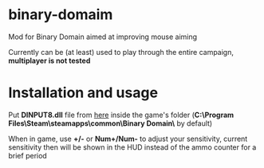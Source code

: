 # binary-domaim
Mod for Binary Domain aimed at improving mouse aiming

Currently can be (at least) used to play through the entire campaign, **multiplayer is not tested**

# Installation and usage
Put **DINPUT8.dll** file from [here](https://github.com/RollinBarrel/binary-domaim/releases/latest) inside the game's folder (**C:\Program Files\Steam\steamapps\common\Binary Domain\\** by default)

When in game, use **+/-** or **Num+/Num-** to adjust your sensitivity, current sensitivity then will be shown in the HUD instead of the ammo counter for a brief period
